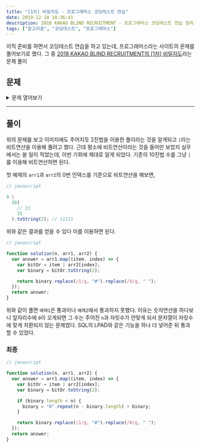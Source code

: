 ```yaml
---
title: "[1차] 비밀지도 - 프로그래머스 코딩테스트 연습"
date: 2019-12-10 18:36:41
description: 2018 KAKAO BLIND RECRUITMENT - 프로그래머스 코딩테스트 연습 정리
tags: ["알고리즘", "코딩테스트", "프로그래머스"]
---
```


이직 준비를 하면서 코딩테스트 연습을 하고 있는데, 프로그래머스라는 사이트의 문제를 풀어보기로 했다. 그 중 [2018 KAKAO BLIND RECRUITMENT의 [1차] 비밀지도](https://programmers.co.kr/learn/courses/30/lessons/17681)라는 문제 풀이

## 문제

<details>
  <summary>문제 열어보기</summary>

네오는 평소 프로도가 비상금을 숨겨놓는 장소를 알려줄 비밀지도를 손에 넣었다. 그런데 이 비밀지도는 숫자로 암호화되어 있어 위치를 확인하기 위해서는 암호를 해독해야 한다. 다행히 지도 암호를 해독할 방법을 적어놓은 메모도 함께 발견했다.

1. 지도는 한 변의 길이가 n인 정사각형 배열 형태로, 각 칸은 공백(" ) 또는벽(#") 두 종류로 이루어져 있다.
2. 전체 지도는 두 장의 지도를 겹쳐서 얻을 수 있다. 각각 지도 1과 지도 2라고 하자. 지도 1 또는 지도 2 중 어느 하나라도 벽인 부분은 전체 지도에서도 벽이다. 지도 1과 지도 2에서 모두 공백인 부분은 전체 지도에서도 공백이다.
3. 지도 1과 지도 2는 각각 정수 배열로 암호화되어 있다.
4. 암호화된 배열은 지도의 각 가로줄에서 벽 부분을 1, 공백 부분을 0으로 부호화했을 때 얻어지는 이진수에 해당하는 값의 배열이다.

![비밀지도](https://t1.kakaocdn.net/welcome2018/secret8.png)

네오가 프로도의 비상금을 손에 넣을 수 있도록, 비밀지도의 암호를 해독하는 작업을 도와줄 프로그램을 작성하라.

### 입력 형식

입력으로 지도의 한 변 크기 `n` 과 2개의 정수 배열 `arr1`, `arr2`가 들어온다.

- 1 ≦ `n` ≦ 16
- `arr1`, `arr2`는 길이 `n`인 정수 배열로 주어진다.
- 정수 배열의 각 원소 `x`를 이진수로 변환했을 때의 길이는 `n` 이하이다. 즉, 0 ≦ `x` ≦ 2n - 1을 만족한다.

### 출력 형식

원래의 비밀지도를 해독하여 `'#'`, `공백`으로 구성된 문자열 배열로 출력하라.

### 입출력 예제

| 매개변수 | 값                                          |
| -------- | ------------------------------------------- |
| n        | 5                                           |
| arr1     | [9, 20, 28, 18, 11]                         |
| arr2     | [30, 1, 21, 17, 28]                         |
| 출력     | ["#####","# # #", "### #", "# ##", "#####"] |

| 매개변수 | 값                                                         |
| -------- | ---------------------------------------------------------- |
| n        | 6                                                          |
| arr1     | [46, 33, 33 ,22, 31, 50]                                   |
| arr2     | [27 ,56, 19, 14, 14, 10]                                   |
| 출력     | ["######", "### #", "## ##", " #### ", " #####", "### # "] |

</details>

---

## 풀이

위의 문제를 보고 이미지에도 주어지듯 2진법을 이용한 풀이라는 것을 알게되고 `|`라는 비트연산을 이용해 풀려고 했다. 근데 평소에 비트연산이라는 것을 들어만 보았지 실무에서는 쓸 일이 적었는데, 이번 기회에 제대로 알게 되었다. 기존의 10진법 수를 그냥 `|`를 이용해 비트연산하면 된다.

첫 예제의 `arr1`과 `arr2`의 0번 인덱스를 기준으로 비트연산을 해보면,

```javascript
// javascript

9 |
  30(
    // 31
    31
  ).toString(2); // 11111
```

위와 같은 결과를 얻을 수 있다 이를 이용하면 된다.

```javascript
// javascript

function solution(n, arr1, arr2) {
  var answer = arr1.map((item, index) => {
    var bitOr = item | arr2[index];
    var binary = bitOr.toString(2);

    return binary.replace(/1/g, "#").replace(/0/g, " ");
  });
  return answer;
}
```

위와 같이 풀면 `예제1`은 통과이나 `예제2`에서 통과하지 못했다. 이유는 숫자연산을 하다보니 앞자리수에 `0`이 오게되면 그 수는 주어진 `n`과 자릿수가 안맞게 되서 문자열이 자릿수에 맞게 치환되지 않는 문제였다. SQL의 LPAD와 같은 기능을 하나 더 넣어준 뒤 통과할 수 있었다.

### 최종

```javascript
// javascript

function solution(n, arr1, arr2) {
  var answer = arr1.map((item, index) => {
    var bitOr = item | arr2[index];
    var binary = bitOr.toString(2);

    if (binary.length < n) {
      binary = "0".repeat(n - binary.length) + binary;
    }

    return binary.replace(/1/g, "#").replace(/0/g, " ");
  });
  return answer;
}
```
